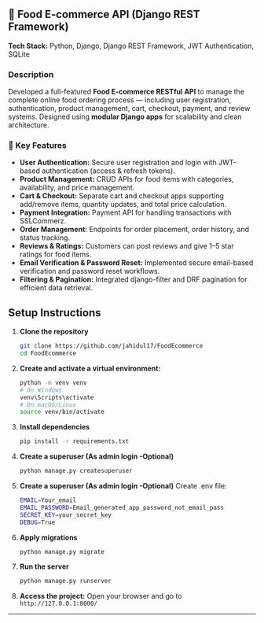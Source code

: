 ## 🍔 Food E-commerce API (Django REST Framework)

**Tech Stack:** Python, Django, Django REST Framework, JWT Authentication, SQLite

### Description
Developed a full-featured **Food E-commerce RESTful API** to manage the complete online food ordering process — including user registration, authentication, product management, cart, checkout, payment, and review systems. Designed using **modular Django apps** for scalability and clean architecture.

### 🔑 Key Features
- **User Authentication:** Secure user registration and login with JWT-based authentication (access & refresh tokens).  
- **Product Management:** CRUD APIs for food items with categories, availability, and price management.  
- **Cart & Checkout:** Separate cart and checkout apps supporting add/remove items, quantity updates, and total price calculation.  
- **Payment Integration:** Payment API for handling transactions with SSLCommerz.  
- **Order Management:** Endpoints for order placement, order history, and status tracking.  
- **Reviews & Ratings:** Customers can post reviews and give 1–5 star ratings for food items.  
- **Email Verification & Password Reset:** Implemented secure email-based verification and password reset workflows.  
- **Filtering & Pagination:** Integrated django-filter and DRF pagination for efficient data retrieval. 


## Setup Instructions

1. **Clone the repository**
    ```bash
    git clone https://github.com/jahidul17/FoodEcommerce
    cd FoodEcommerce
    ```

2. **Create and activate a virtual environment:**
    ```bash
    python -m venv venv
    # On Windows
    venv\Scripts\activate
    # On macOS/Linux
    source venv/bin/activate
    ```

3. **Install dependencies**
    ```bash
    pip install -r requirements.txt
    ```


4. **Create a superuser (As admin login -Optional)**
    ```bash
    python manage.py createsuperuser
    ```


5. **Create a superuser (As admin login -Optional)**
Create .env file:
    ```bash
    EMAIL=Your_email
    EMAIL_PASSWORD=Email_generated_app_password_not_email_pass
    SECRET_KEY=your_secret_key
    DEBUG=True

    ```



5. **Apply migrations**
    ```bash
    python manage.py migrate
    ```

6. **Run the server**
    ```bash
    python manage.py runserver
    ```

7. **Access the project:**
    Open your browser and go to `http://127.0.0.1:8000/`<br>

---

